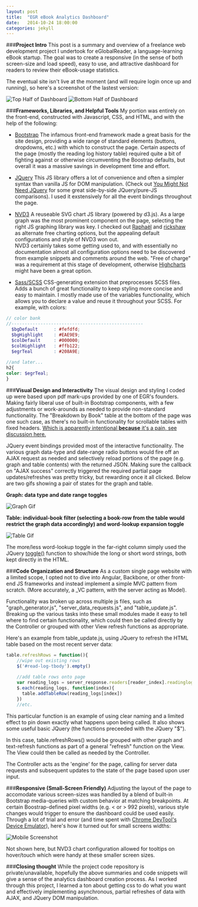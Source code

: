 ```yaml
---
layout: post
title:  "EGR eBook Analytics Dashboard"
date:   2014-10-24 18:00:00
categories: jekyll 
---
```

###**Project Intro**
This post is a summary and overview of a freelance web development project I undertook for eGlobalReader, a language-learning eBook startup.  The goal was to create a responsive (in the sense of both screen-size and load speed), easy to use, and attractive dashboard for readers to review their eBook-usage statistics.

The eventual site isn't live at the moment (and will require login once up and running), so here's a screenshot of the lastest version:

![Top Half of Dashboard](/blog/assets/posts/EGR-analytics-top-half.jpg)
![Bottom Half of Dashboard](/blog/assets/posts/EGR-analytics-bottom-half.jpg)

###**Frameworks, Libraries, and Helpful Tools**
My portion was entirely on the front-end, constructed with Javascript, CSS, and HTML, and with the help of the following:

* [Bootstrap](http://getbootstrap.com/) The infamous front-end framework made a great basis for the site design, providing a wide range of standard elements (buttons, dropdowns, etc.) with which to construct the page. Certain aspects of the page (mostly the reading log history table) required quite a bit of fighting against or otherwise circumventing the Boostrap defaults, but overall it was a massive savings in development time and effort.


* [JQuery](http://jquery.com/) This JS library offers a lot of convenience and often a simpler syntax than vanilla JS for DOM manipulation. (Check out [You Might Not Need JQuery](http://youmightnotneedjquery.com/) for some great side-by-side JQuery/pure-JS comparisons).  I used it exstensively for all the event bindings throughout the page.


* [NVD3](http://nvd3.org/) A reuseable SVG chart JS library (powered by d3.js).  As a large graph was the most prominent component on the page, selecting the right JS graphing library was key.  I checked out [Raphaël](http://raphaeljs.com/) and [rickshaw](http://code.shutterstock.com/rickshaw/) as alternate free charting options, but the appealing default configurations and style of NVD3 won out.  
NVD3 certainly takes some getting used to, and with essentially no documentation almost all configuration options need to be discovered from example snippets and comments around the web.  "Free of charge" was a requirement at this stage of development, otherwise [Highcharts](http://www.highcharts.com/) might have been a great option.

* [Sass/SCSS](http://sass-lang.com/) CSS-generating extension that preprocesses SCSS files.  Adds a bunch of great functionality to keep styling more concise and easy to maintain.  I mostly made use of the variables functionality, which allows you to declare a value and reuse it throughout your SCSS.  For example, with colors:  


```scss
// color bank
//--------------------------------------------------
  $bgDefault      : #fefdfd;
  $bgHighlight    : #EAE9E9;
  $colDefault     : #000000;
  $colHighlight   : #ffb122;
  $egrTeal        : #208A9E;
  
//and later...
h2{
color: $egrTeal;
}
```

###**Visual Design and Interactivity**
The visual design and styling I coded up were based upon pdf mark-ups provided by one of EGR's founders.  Making fairly liberal use of built-in Bootstrap components, with a few adjustments or work-arounds as needed to provide non-standard functionality.  The "Breakdown by Book" table at the bottom of the page was one such case, as there's no built-in functionality for scrollable tables with fixed headers.  [Which is apparently intentional __because__ it's a pain, see discussion here.](https://github.com/twbs/bootstrap/issues/12780)

JQuery event bindings provided most of the interactive functionality.  The various graph data-type and date-range radio buttons would fire off an AJAX request as needed and selectively reload portions of the page (e.g. graph and table contents) with the returned JSON.  Making sure the callback on "AJAX success" correctly triggered the required partial page updates/refreshes was pretty tricky, but rewarding once it all clicked.  Below are two gifs showing a pair of states for the graph and table.

**Graph: data type and date range toggles**

![Graph Gif](/blog/assets/posts/EGR-analytics-top-half.gif)

**Table: individual-book filter (selecting a book-row from the table would restrict the graph data accordingly) and word-lookup expansion toggle**

![Table Gif](/blog/assets/posts/EGR-analytics-bottom-half.gif)

The more/less word-lookup toggle in the far-right column simply used the JQuery [toggle()](http://api.jquery.com/toggle/) function to show/hide the long or short word strings, both kept directly in the HTML.

###**Code Organization and Structure**
As a custom single page website with a limited scope, I opted not to dive into Angular, Backbone, or other front-end JS frameworks and instead implement a simple MVC  pattern from scratch. (More accurately, a _VC pattern, with the server acting as Model). 

Functionality was broken up across multiple js files, such as "graph_generator.js", "server_data_requests.js", and "table_update.js".  Breaking up the various tasks into these small modules made it easy to tell where to find certain functionality, which could then be called directly by the Controller or grouped with other View refresh functions as appropriate.

Here's an example from table_update.js, using JQuery to refresh the HTML table based on the most recent server data:

```javascript
table.refreshRows = function(){
    //wipe out existing rows
    $('#read-log-tbody').empty()
    
    //add table rows onto page
    var reading_logs = server_response.readers[reader_index].readinglog
    $.each(reading_logs, function(index){
      table.addTableRow(reading_logs[index])
    })
    //etc.
```

This particular function is an example of using clear naming and a limited effect to pin down exactly what happens upon being called.  It also shows some useful basic JQuery (the functions preceeded with the JQuery "$").

In this case, table.refreshRows() would be grouped with other graph and text-refresh functions as part of a general "refresh" function on the View.  The View could then be called as needed by the Controller.  

The Controller acts as the 'engine' for the page, calling for server data requests and subsequent updates to the state of the page based upon user input.

###**Responsive (Small-Screen Friendly)**
Adjusting the layout of the page to accomodate various screen-sizes was handled by a blend of built-in Bootstrap media-queries with custom behavior at matching breakpoints.  At certain Boostrap-defined pixel widths (e.g. < or > 992 pixels), various style changes would trigger to ensure the dashboard could be used easily.  Through a lot of trial and error (and time spent with [Chrome DevTool's Device Emulator](https://developer.chrome.com/devtools/docs/device-mode)), here's how it turned out for small screens widths:

![Mobile Screenshot](/blog/assets/posts/EGR-analytics-small-screen.png)

Not shown here, but NVD3 chart configuration allowed for tooltips on hover/touch which were handy at these smaller screen sizes.

###**Closing thought**
While the project code repository is private/unavailable, hopefully the above summaries and code snippets will give a sense of the analytics dashboard creation process.  As I worked through this project, I learned a ton about getting css to do what you want and effectively implementing asynchronous, partial refreshes of data with AJAX, and JQuery DOM manipulation.





